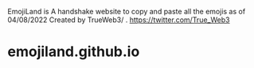 EmojiLand is
A handshake website to copy and paste all the emojis as of 04/08/2022
Created by TrueWeb3/ .
https://twitter.com/True_Web3
# emojiland.github.io

